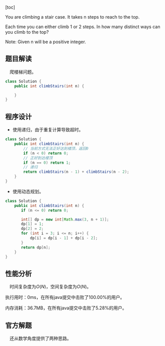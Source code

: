 [toc]

You are climbing a stair case. It takes n steps to reach to the top.

Each time you can either climb 1 or 2 steps. In how many distinct ways can you climb to the top?

Note: Given n will be a positive integer.



## 题目解读

&emsp;爬楼梯问题。

```java
class Solution {
    public int climbStairs(int n) {

    }
}
```

## 程序设计

* 使用递归，由于重复计算导致超时。

```java
class Solution {
    public int climbStairs(int n) {
        // 当前方式无法正好达到楼顶，返回0
        if (n < 0) return 0;
        // 正好到达楼顶
        if (n == 0) return 1;
        // 递归
        return climbStairs(n - 1) + climbStairs(n - 2);
    }
}
```

* 使用动态规划。

```java
class Solution {
    public int climbStairs(int n) {
       if (n <= 0) return 0;

       int[] dp = new int[Math.max(3, n + 1)];
       dp[1] = 1;
       dp[2] = 2;
       for (int i = 3; i <= n; i++) {
           dp[i] = dp[i - 1] + dp[i - 2];
       }
       return dp[n];
    }
}
```

## 性能分析

&emsp;时间复杂度为$O(N)$，空间复杂度为$O(N)$。

执行用时：0ms，在所有java提交中击败了100.00%的用户。

内存消耗：36.7MB，在所有java提交中击败了5.28%的用户。

## 官方解题

&emsp;还从数学角度提供了两种思路。